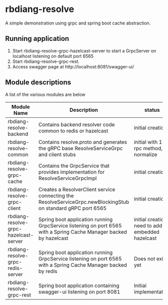 # rbdiang-resolve

A simple demonstration using grpc and spring boot cache abstraction.

## Running application

1. Start rbdiang-resolve-grpc-hazelcast-server to start a GrpcServer on localhost listening on default port 6565
2. Start rbdiang-resolve-grpc-rest.
3. Access swagger page at
    http://localhost:8081/swagger-ui/

## Module descriptions

A list of the various modules are below

| Module Name | Description | status |
| ---- | ---- | ---- |
| rbdiang-resolve-backend | Contains backend resolver code common to redis or hazelcast | initial creation |
| rbdiang-resolve-common | Contains resolve.proto and generates the gRPC base ResolveServiceGrpc and client stubs | initial with 1 rpc method, normalize |
| rbdiang-resolve-grpc-cache | Contains the GrpcService that provides implementation for ResolveServiceGrpcImpl  | initial creation |
| rbdiang-resolve-grpc-client | Creates a ResolverClient service connecting the ResolveServiceGrpc.newBlockingStub on standard gRPC port 6565  | initial creation |
| rbdiang-resolve-grpc-hazelcast-server | Spring boot application running GrpcService listening on port 6565 with a Spring Cache Manager backed by hazelcast  | initial creation, need to add embedded hazelcast |
| rbdiang-resolve-grpc-redis-server | Spring boot application running GrpcService listening on port 6565 with a Spring Cache Manager backed by redis  | Does not exist yet |
| rbdiang-resolve-grpc-rest | Spring boot application containing swagger-ui listening on port 8081  | Initial implementation |
